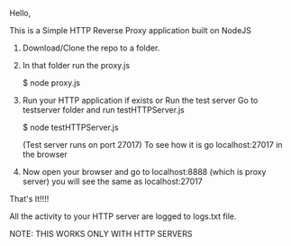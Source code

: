 Hello,

This is a Simple HTTP Reverse Proxy application built on NodeJS

1. Download/Clone the repo to a folder.
2. In that folder run the proxy.js

   $ node proxy.js
   
3. Run your HTTP application if exists or Run the test server
   Go to testserver folder and run testHTTPServer.js
   
   $ node testHTTPServer.js
   
   (Test server runs on port 27017)
   To see how it is go localhost:27017 in the browser
4. Now open your browser and go to localhost:8888 (which is proxy server) you will see the same as localhost:27017

That's It!!!!

All the activity to your HTTP server are logged to logs.txt file.

NOTE: THIS WORKS ONLY WITH HTTP SERVERS
